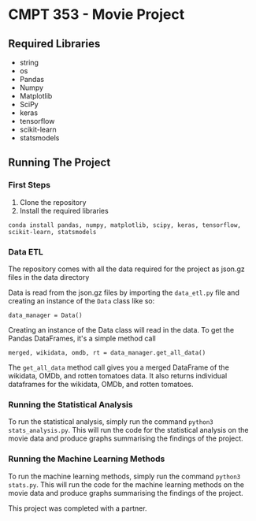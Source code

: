 # CMPT 353 - Movie Project

## Required Libraries
* string
* os
* Pandas
* Numpy
* Matplotlib
* SciPy
* keras
* tensorflow
* scikit-learn
* statsmodels

## Running The Project

### First Steps
1. Clone the repository
2. Install the required libraries

`conda install pandas, numpy, matplotlib, scipy, keras, tensorflow, scikit-learn, statsmodels `

### Data ETL
The repository comes with all the data required for the project as json.gz files in the data directory

Data is read from the json.gz files by importing the `data_etl.py` file and creating an instance of the `Data` class like so:

    data_manager = Data()

Creating an instance of the Data class will read in the data. To get the Pandas DataFrames, it's a simple method call

    merged, wikidata, omdb, rt = data_manager.get_all_data()

The `get_all_data` method call gives you a merged DataFrame of the wikidata, OMDb, and rotten tomatoes data. It also returns individual dataframes for the wikidata, OMDb, and rotten tomatoes. 

### Running the Statistical Analysis
To run the statistical analysis, simply run the command `python3 stats_analysis.py`. This will run the code for the statistical analysis on the movie data and produce graphs summarising the findings of the project.

### Running the Machine Learning Methods
To run the machine learning methods, simply run the command `python3 stats.py`. This will run the code for the machine learning methods on the movie data and produce graphs summarising the findings of the project.

This project was completed with a partner.
